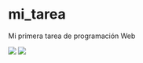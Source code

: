 # mi_tarea
Mi primera tarea de programación Web

<img src="mi_tarea1.PNG">
<img src="mi_tarea2.PNG">
 
